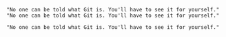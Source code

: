 ```"No one can be told what Git is. You'll have to see it for yourself." ```
```"No one can be told what Git is. You'll have to see it for yourself." ```

```"No one can be told what Git is. You'll have to see it for yourself." ```

